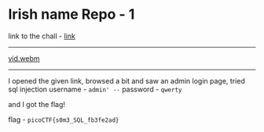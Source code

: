 # Irish name Repo - 1

link to the chall - [link](https://play.picoctf.org/practice/challenge/80?page=1&search=Irish)

---



[vid.webm](https://github.com/user-attachments/assets/018952f5-8d40-476d-8bf9-f300a34d08cc)





---

I opened the given link, browsed a bit and saw an admin login page, tried sql injection
username - `admin' --`
password - `qwerty` <!--does not matter-->

and I got the flag!

flag - `picoCTF{s0m3_SQL_fb3fe2ad}`
